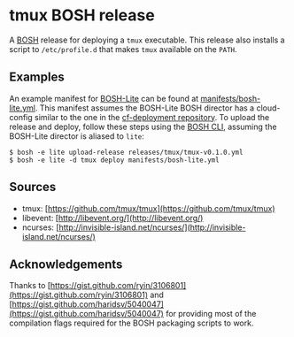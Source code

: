 # tmux BOSH release

A [BOSH](https://bosh.io) release for deploying a `tmux` executable.
This release also installs a script to `/etc/profile.d` that makes `tmux` available on the `PATH`.

## Examples

An example manifest for [BOSH-Lite](https://bosh.io/docs/bosh-lite) can be found at [manifests/bosh-lite.yml](manifests/bosh-lite.yml).
This manifest assumes the BOSH-Lite BOSH director has a cloud-config similar to the one in the [cf-deployment repository](https://github.com/cloudfoundry/cf-deployment/blob/master/bosh-lite/cloud-config.yml).
To upload the release and deploy, follow these steps using the [BOSH CLI](https://github.com/cloudfoundry/bosh-cli), assuming the BOSH-Lite director is aliased to `lite`:

```
$ bosh -e lite upload-release releases/tmux/tmux-v0.1.0.yml
$ bosh -e lite -d tmux deploy manifests/bosh-lite.yml
```

## Sources

- tmux: [https://github.com/tmux/tmux](https://github.com/tmux/tmux)
- libevent: [http://libevent.org/](http://libevent.org/)
- ncurses: [http://invisible-island.net/ncurses/](http://invisible-island.net/ncurses/)


## Acknowledgements

Thanks to [https://gist.github.com/ryin/3106801](https://gist.github.com/ryin/3106801) and [https://gist.github.com/haridsv/5040047](https://gist.github.com/haridsv/5040047) for providing most of the  compilation flags required for the BOSH packaging scripts to work.
